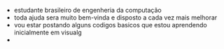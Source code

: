-  estudante brasileiro de engenheria da computação
-  toda ajuda sera muito bem-vinda e disposto a cada vez mais melhorar
-  vou estar postando alguns codigos basicos que estou aprendendo inicialmente em visualg
-  
